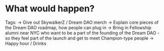 # What would happen?

Tags: → Give out SkywalkerZ / Dream DAO merch
→ Explain core pieces of the Dream DAO roadmap, how people can plug in
→ Bring in Fellowship alumni near NYC who want to be a part of the founding of the Dream DAO - so they feel part of the launch and get to meet Champion-type people
→ Happy hour / Drinks